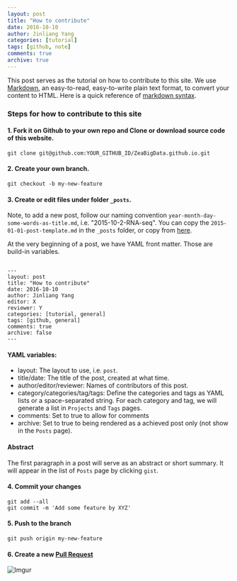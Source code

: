 ```yaml
---
layout: post
title: "How to contribute"
date: 2016-10-10
author: Jinliang Yang
categories: [tutorial]
tags: [github, note]
comments: true
archive: true
---
```


This post serves as the tutorial on how to contribute to this site.
We use [Markdown](http://daringfireball.net/projects/markdown/), an easy-to-read, easy-to-write plain text format, to convert your content to HTML. Here is a quick reference of [markdown syntax](https://guides.github.com/pdfs/markdown-cheatsheet-online.pdf).


### Steps for how to contribute to this site

#### 1. Fork it on Github to your own repo and Clone or download source code of this website.

```
git clone git@github.com:YOUR_GITHUB_ID/ZeaBigData.github.io.git
```

#### 2. Create your own branch.

```
git checkout -b my-new-feature
```

#### 3. Create or edit files under folder `_posts`.

Note, to add a new post, follow our naming convention `year-month-day-some-words-as-title.md`, i.e. "2015-10-2-RNA-seq".
You can copy the `2015-01-01-post-template.md` in the `_posts` folder, or copy from [here](https://raw.githubusercontent.com/ZeaBigData/ZeaBigData.github.io/master/_posts/2015-01-01-post-template.md).

At the very beginning of a post, we have YAML front matter. Those are build-in variables.

```

---
layout: post  
title: "How to contribute"  
date: 2016-10-10  
author: Jinliang Yang  
editor: X
reviewer: Y
categories: [tutorial, general]  
tags: [github, general]  
comments: true  
archive: false  
---

```

#### YAML variables:
- layout: The layout to use, i.e. `post`.
- title/date: The title of the post, created at what time.
- author/editor/reviewer: Names of contributors of this post.
- category/categories/tag/tags: Define the categories and tags as YAML lists or a space-separated string. For each category and tag, we will generate a list in `Projects` and `Tags` pages.
- comments: Set to true to allow for comments
- archive: Set to true to being rendered as a achieved post only (not show in the `Posts` page).

#### Abstract

The first paragraph in a post will serve as an abstract or short summary. It will appear in the list of `Posts` page by clicking `gist`.


#### 4. Commit your changes

```
git add --all
git commit -m 'Add some feature by XYZ'
```

#### 5. Push to the branch

```
git push origin my-new-feature
```

#### 6. Create a new [Pull Request](https://github.com/ZeaBigData/ZeaBigData.github.io/pulls)

![Imgur](http://i.imgur.com/9zaA5IK.png)
